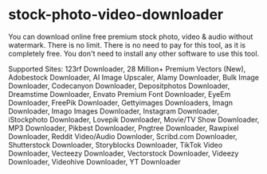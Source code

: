 # stock-photo-video-downloader
You can download online free premium stock photo, video &amp; audio without watermark. There is no limit. There is no need to pay for this tool, as it is completely free. You don't need to install any other software to use this tool.  

Supported Sites:  123rf Downloader, 28 Million+ Premium Vectors (New), Adobestock Downloader, AI Image Upscaler, Alamy Downloader, Bulk Image Downloader, Codecanyon Downloader, Depositphotos Downloader, Dreamstime Downloader, Envato Premium Font Downloader, EyeEm Downloader, FreePik Downloader, Gettyimages Downloaders, Imagn Downloader, Imago Images Downloader, Instagram Downloader, iStockphoto Downloader, Lovepik Downloader, Movie/TV Show Downloader, MP3 Downloader, Pikbest Downloader, Pngtree Downloader, Rawpixel Downloader, Reddit Video/Audio Downloder, Scribd.com Downloader, Shutterstock Downloader, Storyblocks Downloader, TikTok Video Downloader, Vecteezy Downloader, Vectorstock Downloader, Videezy Downloader, Videohive Downloader, YT Downloader
